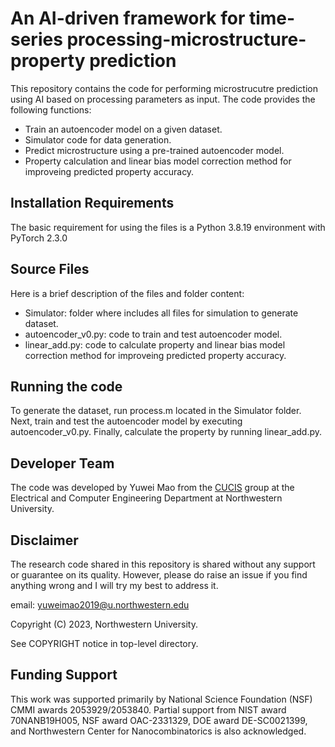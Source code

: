 # An AI-driven framework for time-series processing-microstructure-property prediction
This repository contains the code for performing microstrucutre prediction using AI based on processing parameters as input. The code provides the following functions:

- Train an autoencoder model on a given dataset.
- Simulator code for data generation.
- Predict microstructure using a pre-trained autoencoder model.
- Property calculation and linear bias model correction method for improveing predicted property accuracy.

## Installation Requirements
The basic requirement for using the files is a Python 3.8.19 environment with PyTorch 2.3.0

## Source Files
Here is a brief description of the files and folder content:

- Simulator: folder where includes all files for simulation to generate dataset.
- autoencoder_v0.py: code to train and test autoencoder model.
- linear_add.py: code to calculate property and linear bias model correction method for improveing predicted property accuracy.

## Running the code
To generate the dataset, run process.m located in the Simulator folder. Next, train and test the autoencoder model by executing autoencoder_v0.py. Finally, calculate the property by running linear_add.py.

## Developer Team
The code was developed by Yuwei Mao from the [CUCIS](http://cucis.ece.northwestern.edu/) group at the Electrical and Computer Engineering Department at Northwestern University.

## Disclaimer
The research code shared in this repository is shared without any support or guarantee on its quality. However, please do raise an issue if you find anything wrong and I will try my best to address it.

email: yuweimao2019@u.northwestern.edu

Copyright (C) 2023, Northwestern University.

See COPYRIGHT notice in top-level directory.

## Funding Support
This work was supported primarily by National Science Foundation (NSF) CMMI awards 2053929/2053840. Partial support from NIST award 70NANB19H005, NSF award OAC-2331329, DOE award DE-SC0021399, and Northwestern Center for Nanocombinatorics is also acknowledged.






